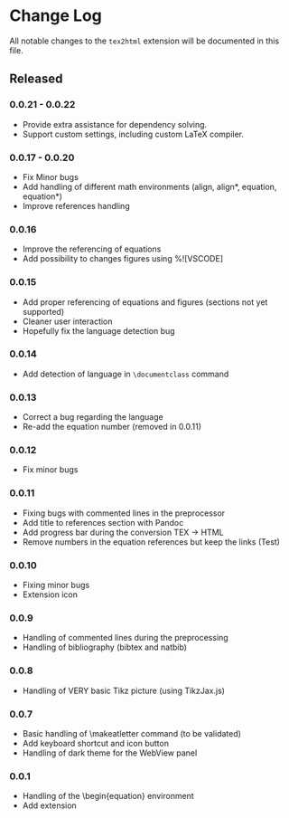 # Change Log

All notable changes to the `tex2html` extension will be documented in this file.

## Released

### 0.0.21 - 0.0.22

- Provide extra assistance for dependency solving.
- Support custom settings, including custom LaTeX compiler.

### 0.0.17 - 0.0.20

- Fix Minor bugs
- Add handling of different math environments (align, align*, equation, equation*)
- Improve references handling

### 0.0.16

- Improve the referencing of equations
- Add possibility to changes figures using %![VSCODE]

### 0.0.15

- Add proper referencing of equations and figures (sections not yet supported)
- Cleaner user interaction
- Hopefully fix the language detection bug 

### 0.0.14

- Add detection of language in `\documentclass` command

### 0.0.13

- Correct a bug regarding the language
- Re-add the equation number (removed in 0.0.11)

### 0.0.12

- Fix minor bugs

### 0.0.11

- Fixing bugs with commented lines in the preprocessor
- Add title to references section with Pandoc
- Add progress bar during the conversion TEX -> HTML
- Remove numbers in the equation references but keep the links (Test)

### 0.0.10

- Fixing minor bugs
- Extension icon

### 0.0.9

- Handling of commented lines during the preprocessing
- Handling of bibliography (bibtex and natbib)

### 0.0.8

- Handling of VERY basic Tikz picture (using TikzJax.js)

### 0.0.7

- Basic handling of \makeatletter command (to be validated)
- Add keyboard shortcut and icon button
- Handling of dark theme for the WebView panel

### 0.0.1

- Handling of the \begin{equation} environment
- Add extension